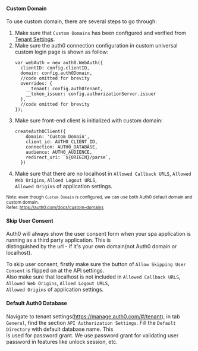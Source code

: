 #### Custom Domain  
To use custom domain, there are several steps to go through:  
1. Make sure that `Custom Domains` has been configured and verified from [Tenant Settings](https://manage.auth0.com/#/tenant).  
2. Make sure the auth0 connection configuration in custom universal custom login page is shown as follow:
    ```
    var webAuth = new auth0.WebAuth({
      clientID: config.clientID, 
      domain: config.auth0Domain, 
      //code omitted for brevity
      overrides: {
        __tenant: config.auth0Tenant,
        __token_issuer: config.authorizationServer.issuer
      },
      //code omitted for brevity
    });
    ```
3. Make sure front-end client is initialized with custom domain:
    ```
    createAuth0Client({
        domain: 'Custom Domain',
        client_id: AUTH0_CLIENT_ID,
        connection: AUTH0_DATABASE,
        audience: AUTH0_AUDIENCE,
        redirect_uri: `${ORIGIN}/parse`,
      })
    ```
4. Make sure that there are no localhost in `Allowed Callback URLS`, `Allowed Web Origins`, `Alloed Logout URLS`, \
`Allowed Origins` of application settings.  

<small>Note: even though `Custom Domain` is configured, we can use both Auth0 default domain and custom domain.</small>  
<small>Refer: https://auth0.com/docs/custom-domains</small> 

#### Skip User Consent  
Auth0 will always show the user consent form when your spa application is running as a third party application. This is \
distinguished by the url - if it's your own domain(not Auth0 domain or localhost).
  
To skip user consent, firstly make sure the button of `Allow Skipping User Consent` is flipped on at the API settings. \
Also make sure that localhost is not included in `Allowed Callback URLS`, `Allowed Web Origins`, `Alloed Logout URLS`, \
`Allowed Origins` of application settings. 

#### Default Auth0 Database  
Navigate to tenant settings(https://manage.auth0.com/#/tenant), in tab `General`, find the section `API Authorization Settings`. Fill the `Default Directory` with default database name. This \
is used for password grant. We use password grant for validating user password in features like unlock session, etc. 

